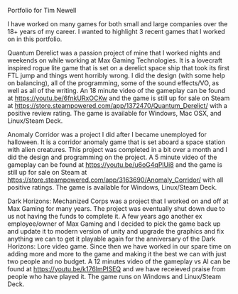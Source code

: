 Portfolio for Tim Newell

I have worked on many games for both small and large companies over the 18+ years of my career.  I wanted to highlight 3 recent games that I worked on in this portfolio.

Quantum Derelict was a passion project of mine that I worked nights and weekends on while working at Max Gaming Technologies.  It is a lovecraft inspired rogue lite game that is set on a derelict space ship that took its first FTL jump and things went horribly wrong.  I did the design (with some help on balancing), all of the programming, some of the sound effects/VO, as well as all of the writing.  An 18 minute video of the gameplay can be found at https://youtu.be/6fnkURxOCKw and the game is still up for sale on Steam at https://store.steampowered.com/app/1372470/Quantum_Derelict/ with a positive review rating.  The game is available for Windows, Mac OSX, and Linux/Steam Deck.

Anomaly Corridor was a project I did after I became unemployed for halloween.  It is a corridor anomaly game that is set aboard a space station with alien creatures.  This project was completed in a bit over a month and I did the design and programming on the project.  A 5 minute video of the gameplay can be found at https://youtu.be/u6oG4qPlUi8 and the game is still up for sale on Steam at https://store.steampowered.com/app/3163690/Anomaly_Corridor/ with all positive ratings.  The game is available for Windows, Linux/Steam Deck.

Dark Horizons: Mechanized Corps was a project that I worked on and off at Max Gaming for many years.  The project was eventually shut down due to us not having the funds to complete it.  A few years ago another ex employee/owner of Max Gaming and I decided to pick the game back up and update it to modern version of unity and upgrade the graphics and fix anything we can to get it playable again for the anniversary of the Dark Horizons: Lore video game.  Since then we have worked in our spare time on adding more and more to the game and making it the best we can with just two people and no budget.  A 12 minutes video of the gameplay vs AI can be found at https://youtu.be/k176lmPISEQ and we have receieved praise from people who have played it.  The game runs on Windows and Linux/Steam Deck.
